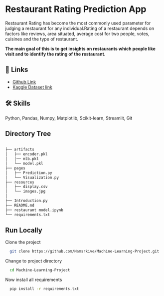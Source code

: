 

# Restaurant Rating Prediction App

Restaurant Rating has become the most commonly used parameter for judging a restaurant for any individual.Rating of a restaurant depends on factors like reviews, area situated, average cost for two people, votes, cuisines and the type of restaurant.

**The main goal of this is to get insights on restaurants which people like visit and to identify the rating of the restaurant.**

## 🔗 Links

 - [Github Link](https://github.com/Namsrkive/Machine-Learning-Project.git)
 - [Kaggle Dataset link](https://www.kaggle.com/datasets/himanshupoddar/zomato-bangalore-restaurants)


## 🛠 Skills
Python, Pandas, Numpy, Matplotlib, Scikit-learn, Streamlit, Git

## Directory Tree
```bash

├── artifacts
│   ├── encoder.pkl
│   │── mlb.pkl
│   └── model.pkl 
├── pages
│   ├── Prediction.py
│   └── Visualization.py
├── resources
│   ├── display.csv
│   └── images.jpg
│    
├── Introduction.py
├── README.md
├── restaurant model.ipynb
└── requirements.txt
```

## Run Locally

Clone the project

```bash
  git clone https://github.com/Namsrkive/Machine-Learning-Project.git
```

Change to project directory

```bash
  cd Machine-Learning-Project
```
Now install all requirements

```bash
  pip install -r requirements.txt

```

